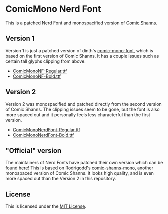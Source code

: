 ComicMono Nerd Font
===================
This is a patched Nerd Font and monospacified version of [Comic Shanns][2].

Version 1
--------
Version 1 is just a patched version of dinth's [comic-mono-font][1], which is based on the first
version of Comic Shanns. It has a couple issues such as certain tall glyphs clipping from above.
- [ComicMonoNF-Regular.ttf][3]
- [ComicMonoNF-Bold.ttf][4]

Version 2
---------
Version 2 was monospacified and patched directly from the second version of Comic Shanns. The
clipping issues seem to be gone, but the font is also more spaced out and it personally feels less
characterful than the first version.
- [ComicMonoNerdFont-Regular.ttf][5]
- [ComicMonoNerdFont-Bold.ttf][6]

"Official" version
------------------
The maintainers of Nerd Fonts have patched their own version which can be found [here][7]! This is
based on Rodrigodd's [comic-shanns-mono][8], another monospaced version of Comic Shanns. It looks
high quality, and is even more spaced out than the Version 2 in this repository.

License
-------
This is licensed under the [MIT License][9].

[1]: https://github.com/dtinth/comic-mono-font
[2]: https://github.com/shannpersand/comic-shanns
[3]: https://github.com/xtevenx/ComicMonoNF/raw/master/v1/ComicMonoNF-Regular.ttf
[4]: https://github.com/xtevenx/ComicMonoNF/raw/master/v1/ComicMonoNF-Bold.ttf
[5]: https://github.com/xtevenx/ComicMonoNF/raw/master/v2/ComicMonoNerdFont-Regular.ttf
[6]: https://github.com/xtevenx/ComicMonoNF/raw/master/v2/ComicMonoNerdFont-Bold.ttf
[7]: https://github.com/ryanoasis/nerd-fonts/tree/master/patched-fonts/ComicShannsMono
[8]: https://github.com/Rodrigodd/comic-shanns-mono
[9]: https://github.com/xtevenx/ComicMonoNF/blob/master/LICENSE
